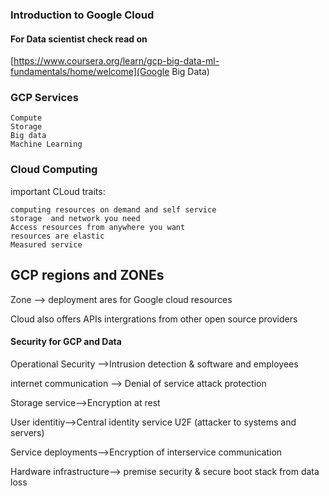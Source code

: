 
### Introduction to Google Cloud 

#### For Data scientist check read on

[https://www.coursera.org/learn/gcp-big-data-ml-fundamentals/home/welcome](Google Big Data)

### GCP Services

    Compute 
    Storage
    Big data 
    Machine Learning 

### Cloud Computing

important CLoud traits:

    computing resources on demand and self service
    storage  and network you need
    Access resources from anywhere you want
    resources are elastic
    Measured service

## GCP regions and ZONEs

Zone --> deployment ares for Google cloud resources


Cloud also offers APIs intergrations from other open source providers

#### Security for GCP and Data 

Operational Security -->Intrusion detection & software and employees

internet communication --> Denial of service attack protection

Storage service-->Encryption at rest

User identitiy-->Central identity service U2F (attacker to systems and servers)

Service deployments-->Encryption of interservice communication

Hardware infrastructure--> premise security & secure boot stack from data loss

